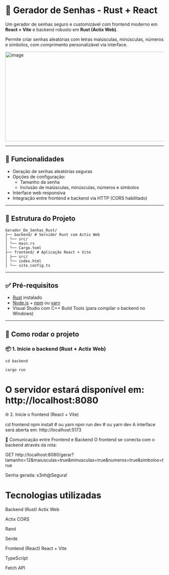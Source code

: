 # 🔐 Gerador de Senhas - Rust + React

Um gerador de senhas seguro e customizável com frontend moderno em **React + Vite** e backend robusto em **Rust (Actix Web)**.

Permite criar senhas aleatórias com letras maiúsculas, minúsculas, números e símbolos, com comprimento personalizável via interface.

<img width="1630" height="285" alt="image" src="https://github.com/user-attachments/assets/e08b5daa-dcf2-4aa6-b9d0-42c02ebdd93a" />

---

## 🚀 Funcionalidades

- Geração de senhas aleatórias seguras
- Opções de configuração:
  - Tamanho da senha
  - Inclusão de maiúsculas, minúsculas, números e símbolos
- Interface web responsiva
- Integração entre frontend e backend via HTTP (CORS habilitado)

---

## 📁 Estrutura do Projeto

```
Gerador_De_Senhas_Rust/
├── backend/ # Servidor Rust com Actix Web
│ └── src/
│ └── main.rs
│ └── Cargo.toml
├── frontend/ # Aplicação React + Vite
│ ├── src/
│ └── index.html
│ └── vite.config.ts
```

---

## ✅ Pré-requisitos

- [Rust](https://www.rust-lang.org/tools/install) instalado
- [Node.js](https://nodejs.org) + [npm](https://www.npmjs.com/) ou [yarn](https://yarnpkg.com/)
- Visual Studio com C++ Build Tools (para compilar o backend no Windows)

---

## 🔧 Como rodar o projeto

### 📦 1. Inicie o backend (Rust + Actix Web)
```
cd backend
```
```
cargo run
```

# O servidor estará disponível em: http://localhost:8080

🌐 2. Inicie o frontend (React + Vite)

cd frontend
npm install   # ou yarn
npm run dev   # ou yarn dev
A interface será aberta em: http://localhost:5173

🔁 Comunicação entre Frontend e Backend
O frontend se conecta com o backend através da rota:

GET http://localhost:8080/gerar?tamanho=12&maiusculas=true&minusculas=true&numeros=true&simbolos=true

Senha gerada: s3nh@Segura!

# Tecnologias utilizadas
Backend (Rust)
Actix Web

Actix CORS

Rand

Serde

Frontend (React)
React + Vite

TypeScript

Fetch API
